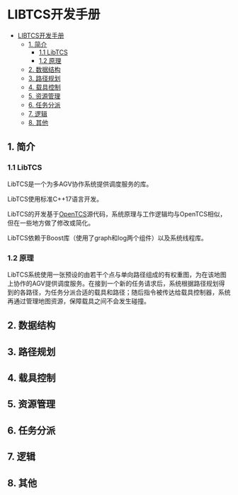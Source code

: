 # LIBTCS开发手册

- [LIBTCS开发手册](#libtcs开发手册)
  - [1. 简介](#1-简介)
    - [1.1 LibTCS](#11-libtcs)
    - [1.2 原理](#12-原理)
  - [2. 数据结构](#2-数据结构)
  - [3. 路径规划](#3-路径规划)
  - [4. 载具控制](#4-载具控制)
  - [5. 资源管理](#5-资源管理)
  - [6. 任务分派](#6-任务分派)
  - [7. 逻辑](#7-逻辑)
  - [8. 其他](#8-其他)

## 1. 简介

### 1.1 LibTCS

LibTCS是一个为多AGV协作系统提供调度服务的库。

LibTCS使用标准C++17语言开发。

LibTCS的开发基于[OpenTCS](https://www.opentcs.org/en/index.html)源代码，系统原理与工作逻辑均与OpenTCS相似，但在一些地方做了修改或简化。

LibTCS依赖于Boost库（使用了graph和log两个组件）以及系统线程库。

### 1.2 原理

LibTCS系统使用一张预设的由若干个点与单向路径组成的有权重图，为在该地图上协作的AGV提供调度服务。在接到一个新的任务请求后，系统根据路径规划得到的各路径，为任务分派合适的载具和路径；随后指令被传达给载具控制器，系统再通过管理地图资源，保障载具之间不会发生碰撞。

## 2. 数据结构

## 3. 路径规划

## 4. 载具控制

## 5. 资源管理

## 6. 任务分派

## 7. 逻辑

## 8. 其他
